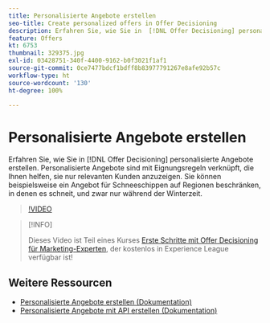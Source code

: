 ```yaml
---
title: Personalisierte Angebote erstellen
seo-title: Create personalized offers in Offer Decisioning
description: Erfahren Sie, wie Sie in  [!DNL Offer Decisioning] personalisierte Angebote erstellen. Personalisierte Angebote sind mit Eignungsregeln verknüpft, die Ihnen helfen, sie nur relevanten Kunden anzuzeigen.
feature: Offers
kt: 6753
thumbnail: 329375.jpg
exl-id: 03428751-340f-4400-9162-b0f3021f1af1
source-git-commit: 0ce7477bdcf1bdff8b83977791267e8afe92b57c
workflow-type: ht
source-wordcount: '130'
ht-degree: 100%

---
```


# Personalisierte Angebote erstellen

Erfahren Sie, wie Sie in [!DNL Offer Decisioning] personalisierte Angebote erstellen. Personalisierte Angebote sind mit Eignungsregeln verknüpft, die Ihnen helfen, sie nur relevanten Kunden anzuzeigen. Sie können beispielsweise ein Angebot für Schneeschippen auf Regionen beschränken, in denen es schneit, und zwar nur während der Winterzeit.

>[!VIDEO](https://video.tv.adobe.com/v/329375?quality=12&learn=on)

>[!INFO]
>
> Dieses Video ist Teil eines Kurses [Erste Schritte mit Offer Decisioning für Marketing-Experten](https://experienceleague.adobe.com/?recommended=ExperiencePlatform-U-1-2020.1.offerdecisioning), der kostenlos in Experience League verfügbar ist!


## Weitere Ressourcen

* [Personalisierte Angebote erstellen (Dokumentation)](https://experienceleague.adobe.com/docs/journey-optimizer/using/offer-decisioniong/managing-offers-in-the-offer-library/creating-personalized-offers.html?lang=de)
* [Personalisierte Angebote mit API erstellen (Dokumentation)](https://experienceleague.adobe.com/docs/journey-optimizer/using/offer-decisioniong/api-reference/offers-api/personalized-offers/create.html?lang=de)
